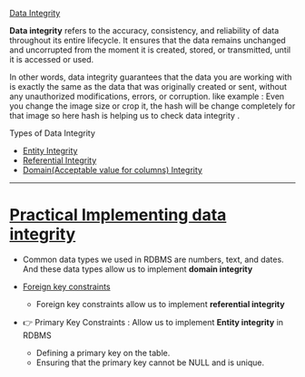 [Data Integrity](https://youtu.be/ztHopE5Wnpc?si=DKnyt8hgqF-PzhCg&t=3627)


**Data integrity** refers to the accuracy, consistency, and reliability of data throughout its entire lifecycle. It ensures that the data remains unchanged and uncorrupted from the moment it is created, stored, or transmitted, until it is accessed or used.

In other words, data integrity guarantees that the data you are working with is exactly the same as the data that was originally created or sent, without any unauthorized modifications, errors, or corruption. 
like example : Even you change the image size or crop it, the hash will be change completely for that image so here hash is helping us to check data integrity . 

Types of Data Integrity
- [Entity Integrity](https://youtu.be/ztHopE5Wnpc?si=wYmn0AOR9gupnK8X&t=3847) 
- [Referential Integrity](https://youtu.be/ztHopE5Wnpc?si=ipbqX-_KWXKdBhWP&t=3987)
- [Domain(Acceptable value for columns) Integrity](https://youtu.be/ztHopE5Wnpc?si=vEhGtAPBBseGc_27&t=4087)


----
# [Practical Implementing data integrity](https://youtu.be/ztHopE5Wnpc?si=UYzLe9pdcr39XLxH&t=4207)
 
 - Common data types we used in RDBMS are numbers, text, and dates. And these data types allow us to implement **domain integrity**

 - [Foreign key constraints](https://youtu.be/ztHopE5Wnpc?si=9CxGQk2x4xPUUxvE&t=4327) 
    - Foreign key constraints allow us to implement **referential integrity**

- 👉 Primary Key Constraints : Allow us to implement **Entity integrity** in RDBMS
    - Defining a primary key on the table.
    - Ensuring that the primary key cannot be NULL and is unique.





